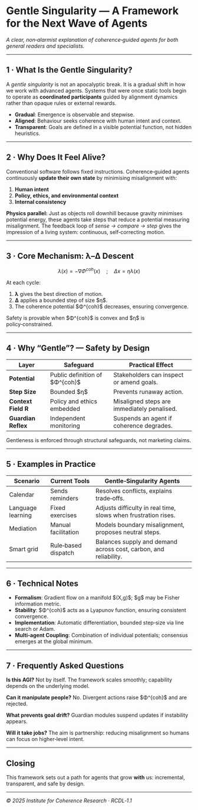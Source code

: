 # Gentle Singularity — A Framework for the Next Wave of Agents

*A clear, non‑alarmist explanation of coherence‑guided agents for both general readers and specialists.*

---

## 1 · What Is the Gentle Singularity?

A *gentle singularity* is not an apocalyptic break. It is a gradual shift in how we work with advanced agents. Systems that were once static tools begin to operate as **coordinated participants** guided by alignment dynamics rather than opaque rules or external rewards.

* **Gradual**: Emergence is observable and stepwise.
* **Aligned**: Behaviour seeks coherence with human intent and context.
* **Transparent**: Goals are defined in a visible potential function, not hidden heuristics.

---

## 2 · Why Does It Feel Alive?

Conventional software follows fixed instructions. Coherence‑guided agents continuously **update their own state** by minimising misalignment with:

1. **Human intent**
2. **Policy, ethics, and environmental context**
3. **Internal consistency**

**Physics parallel:** Just as objects roll downhill because gravity minimises potential energy, these agents take steps that reduce a potential measuring misalignment. The feedback loop of *sense → compare → step* gives the impression of a living system: continuous, self‑correcting motion.

---

## 3 · Core Mechanism: λ–Δ Descent

$$
λ(x) = -∇ Φ^{coh}(x) \quad ; \quad Δx = η λ(x)
$$

At each cycle:

1. **λ** gives the best direction of motion.
2. **Δ** applies a bounded step of size \$η\$.
3. The coherence potential \$Φ^{coh}\$ decreases, ensuring convergence.

Safety is provable when \$Φ^{coh}\$ is convex and \$η\$ is policy‑constrained.

---

## 4 · Why “Gentle”? — Safety by Design

| Layer               | Safeguard                        | Practical Effect                            |
| ------------------- | -------------------------------- | ------------------------------------------- |
| **Potential**       | Public definition of \$Φ^{coh}\$ | Stakeholders can inspect or amend goals.    |
| **Step Size**       | Bounded \$η\$                    | Prevents runaway action.                    |
| **Context Field R** | Policy and ethics embedded       | Misaligned steps are immediately penalised. |
| **Guardian Reflex** | Independent monitoring           | Suspends an agent if coherence degrades.    |

Gentleness is enforced through structural safeguards, not marketing claims.

---

## 5 · Examples in Practice

| Scenario          | Current Tools       | Gentle‑Singularity Agents                                        |
| ----------------- | ------------------- | ---------------------------------------------------------------- |
| Calendar          | Sends reminders     | Resolves conflicts, explains trade‑offs.                         |
| Language learning | Fixed exercises     | Adjusts difficulty in real time, slows when frustration rises.   |
| Mediation         | Manual facilitation | Models boundary misalignment, proposes neutral steps.            |
| Smart grid        | Rule‑based dispatch | Balances supply and demand across cost, carbon, and reliability. |

---

## 6 · Technical Notes

* **Formalism**: Gradient flow on a manifold \$(X,g)\$; \$g\$ may be Fisher information metric.
* **Stability**: \$Φ^{coh}\$ acts as a Lyapunov function, ensuring consistent convergence.
* **Implementation**: Automatic differentiation, bounded step‑size via line search or Adam.
* **Multi‑agent Coupling**: Combination of individual potentials; consensus emerges at the global minimum.

---

## 7 · Frequently Asked Questions

**Is this AGI?**
Not by itself. The framework scales smoothly; capability depends on the underlying model.

**Can it manipulate people?**
No. Divergent actions raise \$Φ^{coh}\$ and are rejected.

**What prevents goal drift?**
Guardian modules suspend updates if instability appears.

**Will it take jobs?**
The aim is partnership: reducing misalignment so humans can focus on higher‑level intent.

---

## Closing

This framework sets out a path for agents that grow **with** us: incremental, transparent, and safe by design.

---

*© 2025 Institute for Coherence Research · RCDL‑1.1*
